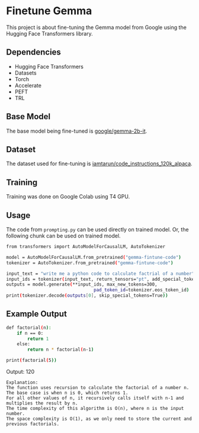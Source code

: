 # Finetune Gemma

This project is about fine-tuning the Gemma model from Google using the Hugging Face Transformers library.

## Dependencies

- Hugging Face Transformers
- Datasets
- Torch
- Accelerate
- PEFT
- TRL

## Base Model

The base model being fine-tuned is [google/gemma-2b-it](https://huggingface.co/google/gemma-2b-it).

## Dataset

The dataset used for fine-tuning is [iamtarun/code_instructions_120k_alpaca](https://huggingface.co/datasets/iamtarun/code_instructions_120k_alpaca).

## Training

Training was done on Google Colab using T4 GPU.

## Usage

The code from `prompting.py` can be used directly on trained model. Or, the following chunk can be used on trained model.

```bash
from transformers import AutoModelForCausalLM, AutoTokenizer

model = AutoModelForCausalLM.from_pretrained("gemma-fintune-code")
tokenizer = AutoTokenizer.from_pretrained("gemma-fintune-code")

input_text = "write me a python code to calculate factrial of a number"
input_ids = tokenizer(input_text, return_tensors="pt", add_special_tokens=True)
outputs = model.generate(**input_ids, max_new_tokens=300,
                                 pad_token_id=tokenizer.eos_token_id)
print(tokenizer.decode(outputs[0], skip_special_tokens=True))
```

## Example Output
```bash
def factorial(n):
    if n == 0:
        return 1
    else:
        return n * factorial(n-1)

print(factorial(5))
```
Output:
120
```
Explanation:
The function uses recursion to calculate the factorial of a number n.
The base case is when n is 0, which returns 1.
For all other values of n, it recursively calls itself with n-1 and multiplies the result by n.
The time complexity of this algorithm is O(n), where n is the input number.
The space complexity is O(1), as we only need to store the current and previous factorials.
```
